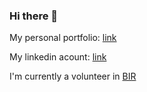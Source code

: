 ### Hi there 👋

My personal portfolio: [link](tiago369.github.io)

My linkedin acount: [link](https://www.linkedin.com/in/tiago-sant-anna-860930225/)

I'm currently a volunteer in [BIR]()

<!--
**tiago369/tiago369** is a ✨ _special_ ✨ repository because its `README.md` (this file) appears on your GitHub profile.

Here are some ideas to get you started:

- 🔭 I’m currently working on ...
- 🌱 I’m currently learning ...
- 👯 I’m looking to collaborate on ...
- 🤔 I’m looking for help with ...
- 💬 Ask me about ...
- 📫 How to reach me: ...
- 😄 Pronouns: ...
- ⚡ Fun fact: ...
-->

